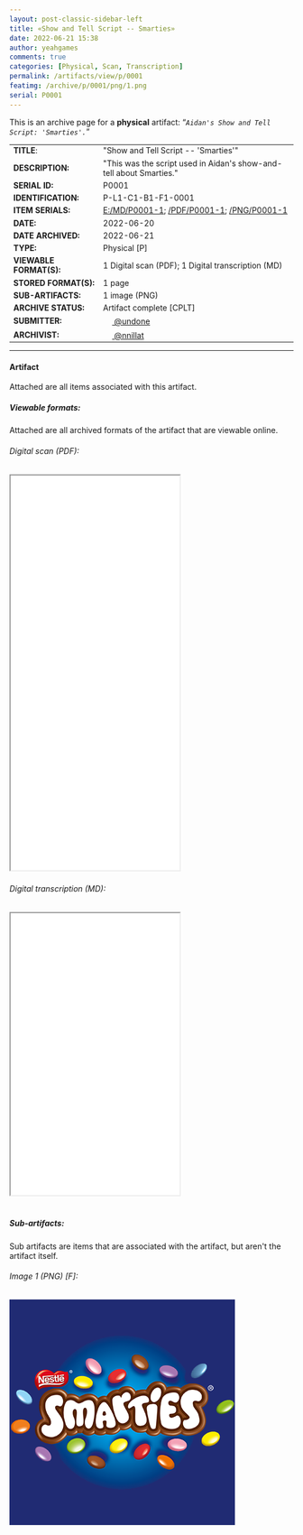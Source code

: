 ```yaml
---
layout: post-classic-sidebar-left
title: «Show and Tell Script -- Smarties»
date: 2022-06-21 15:38
author: yeahgames
comments: true
categories: [Physical, Scan, Transcription]
permalink: /artifacts/view/p/0001
featimg: /archive/p/0001/png/1.png
serial: P0001
---
```

<!-- wp:paragraph -->
<p>This is an archive page for a <strong>physical</strong> artifact: “<em><code>Aidan's Show and Tell Script: 'Smarties'.</code></em>”</p>
<!-- /wp:paragraph -->
<table>
    <tr>
        <td><b>TITLE</b>:</td>
        <td>&quot;Show and Tell Script -- &#39;Smarties&#39;&quot;</td>
    </tr>
    <tr>
        <td><b>DESCRIPTION:</b></td>
        <td>"This was the script used in Aidan's show-and-tell about Smarties."</td>
    </tr>
    <tr>
        <td><b>SERIAL ID:</b></td>
        <td>P0001</td>
    </tr>
    <tr>
        <td><b>IDENTIFICATION:</b></td>
        <td>P-L1-C1-B1-F1-0001</td>
    </tr>
    <tr>
        <td><b>ITEM SERIALS:</b></td>
        <td><a href="//archive2.yeahgames.net/c/artifacts/p/0001/md/1">E:/MD/P0001-1</a>; <a href="/archive/p/0001/pdf/1.pdf">/PDF/P0001-1</a>; <a href="/archive/p/0001/png/1.png">/PNG/P0001-1</a> </td>
    </tr>
    <tr>
        <td><b>DATE:</b></td>
        <td>2022-06-20</td>
    </tr>
    <tr>
        <td><b>DATE ARCHIVED:</b></td>
        <td>2022-06-21</td>
    </tr>
    <tr>
        <td><b>TYPE:</b></td>
        <td>Physical [P]</td>
    </tr>
    <tr>
        <td><b>VIEWABLE FORMAT(S):</b></td>
        <td>1 Digital scan (PDF); 1 Digital transcription (MD)</td>
    </tr>
    <tr>
        <td><b>STORED FORMAT(S):</b></td>
        <td>1 page</td>
    </tr>
    <tr>
        <td><b>SUB-ARTIFACTS:</b></td>
        <td>1 image (PNG)</td>
    </tr>
        <tr>
        <td><b>ARCHIVE STATUS:</b></td>
        <td>Artifact complete [CPLT]</td>
    </tr>
    <tr>
        <td><b>SUBMITTER:</b></td>
        <td><a href="//members.yeahgames.net/@undone"><img src="https://cdn.yeahgames.net/img/members/profile/default/@undone.png" height="16" width="16"> @undone</a></td>
    </tr>
    <tr>
        <td><b>ARCHIVIST:</b></td>
        <td><a href="//members.yeahgames.net/@nnillat"><img src="https://cdn.yeahgames.net/img/members/profile/default/@nnillat.png" height="16" width="16"> @nnillat</a></td>
    </tr>
</table>
<hr/>

<h4>Artifact</h4>
Attached are all items associated with this artifact. 
<h5>Viewable formats:</h5>
Attached are all archived formats of the artifact that are viewable online.
<h6>Digital scan (PDF):</h6>
<iframe src="/archive/p/0001/pdf/1.pdf" height="700px"></iframe>
<h6>Digital transcription (MD):</h6>
<iframe src="//archive2.yeahgames.net/c/artifacts/p/0001/md/1" style="max-height: 700px; height: 500px"></iframe>
<br>
<br>
<h5>Sub-artifacts:</h5>
Sub artifacts are items that are associated with the artifact, but aren't the artifact itself.
<h6>Image 1 (PNG) [F]:</h6>
<img src="/archive/p/0001/png/1.png">
